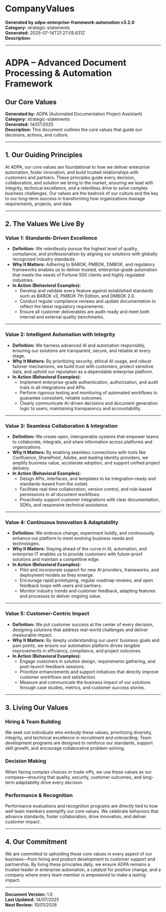 # CompanyValues

**Generated by adpa-enterprise-framework-automation v3.2.0**  
**Category:** strategic-statements  
**Generated:** 2025-07-14T21:27:05.631Z  
**Description:** 

---

# ADPA – Advanced Document Processing & Automation Framework  
## Our Core Values

**Generated by:** ADPA (Automated Documentation Project Assistant)  
**Category:** strategic-statements  
**Generated:** 14/07/2025  
**Description:** This document outlines the core values that guide our decisions, actions, and culture.

---

## 1. Our Guiding Principles

At ADPA, our core values are foundational to how we deliver enterprise automation, foster innovation, and build trusted relationships with customers and partners. These principles guide every decision, collaboration, and solution we bring to the market, ensuring we lead with integrity, technical excellence, and a relentless drive to solve complex business challenges. Our values are the bedrock of our culture and the key to our long-term success in transforming how organizations manage requirements, projects, and data.

---

## 2. The Values We Live By

### **Value 1: Standards-Driven Excellence**

*   **Definition:** We relentlessly pursue the highest level of quality, compliance, and professionalism by aligning our solutions with globally recognized industry standards.
*   **Why It Matters:** Adhering to BABOK, PMBOK, DMBOK, and regulatory frameworks enables us to deliver trusted, enterprise-grade automation that meets the needs of Fortune 500 clients and highly regulated industries.
*   **In Action (Behavioral Examples):**
    *   Develop and validate every feature against established standards such as BABOK v3, PMBOK 7th Edition, and DMBOK 2.0.
    *   Conduct regular compliance reviews and update documentation to reflect the latest regulatory requirements.
    *   Ensure all customer deliverables are audit-ready and meet both internal and external quality benchmarks.

---

### **Value 2: Intelligent Automation with Integrity**

*   **Definition:** We harness advanced AI and automation responsibly, ensuring our solutions are transparent, secure, and reliable at every stage.
*   **Why It Matters:** By prioritizing security, ethical AI usage, and robust failover mechanisms, we build trust with customers, protect sensitive data, and uphold our reputation as a dependable enterprise platform.
*   **In Action (Behavioral Examples):**
    *   Implement enterprise-grade authentication, authorization, and audit trails in all integrations and APIs.
    *   Perform rigorous testing and monitoring of automated workflows to guarantee consistent, reliable outcomes.
    *   Clearly communicate AI-driven decisions and document generation logic to users, maintaining transparency and accountability.

---

### **Value 3: Seamless Collaboration & Integration**

*   **Definition:** We create open, interoperable systems that empower teams to collaborate, integrate, and share information across platforms and organizations.
*   **Why It Matters:** By enabling seamless connections with tools like Confluence, SharePoint, Adobe, and leading identity providers, we amplify business value, accelerate adoption, and support unified project delivery.
*   **In Action (Behavioral Examples):**
    *   Design APIs, interfaces, and templates to be integration-ready and standards-based from the outset.
    *   Facilitate real-time collaboration, version control, and role-based permissions in all document workflows.
    *   Proactively support customer integrations with clear documentation, SDKs, and responsive technical assistance.

---

### **Value 4: Continuous Innovation & Adaptability**

*   **Definition:** We embrace change, experiment boldly, and continuously enhance our platform to meet evolving business needs and technologies.
*   **Why It Matters:** Staying ahead of the curve in AI, automation, and enterprise IT enables us to provide customers with future-proof solutions and maintain a competitive edge.
*   **In Action (Behavioral Examples):**
    *   Pilot and incorporate support for new AI providers, frameworks, and deployment models as they emerge.
    *   Encourage rapid prototyping, regular roadmap reviews, and open feedback loops with users and partners.
    *   Monitor industry trends and customer feedback, adapting features and processes to deliver ongoing value.

---

### **Value 5: Customer-Centric Impact**

*   **Definition:** We put customer success at the center of every decision, designing solutions that address real-world challenges and deliver measurable impact.
*   **Why It Matters:** By deeply understanding our users’ business goals and pain points, we ensure our automation platform drives tangible improvements in efficiency, compliance, and project outcomes.
*   **In Action (Behavioral Examples):**
    *   Engage customers in solution design, requirements gathering, and post-launch feedback sessions.
    *   Prioritize enhancements and support initiatives that directly improve customer workflows and satisfaction.
    *   Measure and communicate the business impact of our solutions through case studies, metrics, and customer success stories.

---

## 3. Living Our Values

### **Hiring & Team Building**
We seek out individuals who embody these values, prioritizing diversity, integrity, and technical excellence in recruitment and onboarding. Team development programs are designed to reinforce our standards, support skill growth, and encourage collaborative problem-solving.

### **Decision Making**
When facing complex choices or trade-offs, we use these values as our compass—ensuring that quality, security, customer outcomes, and long-term adaptability drive every decision.

### **Performance & Recognition**
Performance evaluations and recognition programs are directly tied to how well team members exemplify our core values. We celebrate behaviors that advance standards, foster collaboration, drive innovation, and deliver customer impact.

---

## 4. Our Commitment

We are committed to upholding these core values in every aspect of our business—from hiring and product development to customer support and partnership. By living these principles daily, we ensure ADPA remains a trusted leader in enterprise automation, a catalyst for positive change, and a company where every team member is empowered to make a lasting impact.

---

**Document Version:** 1.0  
**Last Updated:** 14/07/2025  
**Next Review:** 10/01/2026